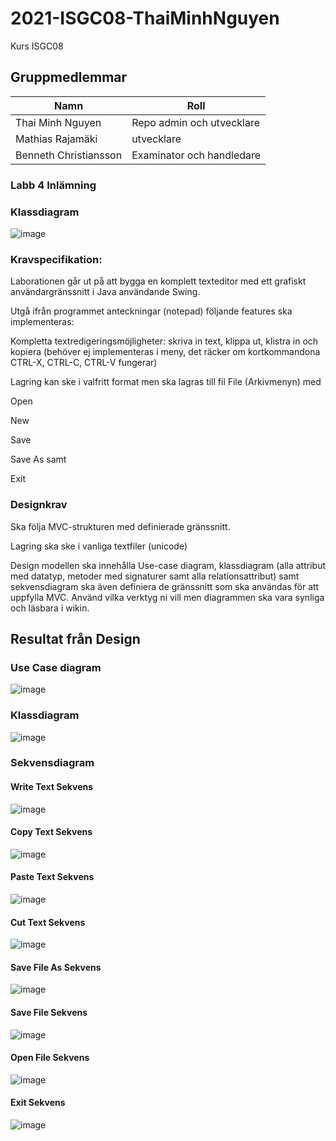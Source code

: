 # 2021-ISGC08-ThaiMinhNguyen
Kurs ISGC08
## Gruppmedlemmar

| Namn | Roll        
| ------------- |-------------
| Thai Minh Nguyen   | Repo admin och utvecklare 
| Mathias Rajamäki   |  utvecklare     
| Benneth Christiansson | Examinator och handledare   
### Labb 4 Inlämning

### Klassdiagram
![image](https://user-images.githubusercontent.com/65395551/146177904-d8b9e8af-a9cd-4cc5-ae42-753e3fe0942e.png)




### Kravspecifikation:
Laborationen går ut på att bygga en komplett texteditor med ett grafiskt användargränssnitt i Java användande Swing.

Utgå ifrån programmet anteckningar (notepad) följande features ska implementeras:


Kompletta textredigeringsmöjligheter: skriva in text, klippa ut, klistra in och kopiera (behöver ej implementeras i meny, det räcker om kortkommandona CTRL-X, CTRL-C, CTRL-V fungerar)


Lagring kan ske i valfritt format men ska lagras till fil
File (Arkivmenyn) med

Open

New

Save

Save As samt

Exit

### Designkrav
Ska följa MVC-strukturen med definierade gränssnitt.

Lagring ska ske i vanliga textfiler (unicode)

Design modellen ska innehålla Use-case diagram, klassdiagram (alla attribut med datatyp, metoder med signaturer samt alla relationsattribut) samt sekvensdiagram ska även definiera de gränssnitt som ska användas för att uppfylla MVC. Använd vilka verktyg ni vill men diagrammen ska vara synliga och läsbara i wikin.

## Resultat från Design
### Use Case diagram
![image](https://user-images.githubusercontent.com/65395551/142213877-efe7eae9-2be9-4a08-9beb-280e2c8a7f6d.png)


### Klassdiagram
![image](https://user-images.githubusercontent.com/65395551/145586126-1500b991-7e18-450f-989f-2621b3cab6ab.png)


### Sekvensdiagram

#### Write Text Sekvens
![image](https://user-images.githubusercontent.com/65395551/142214760-7a3f071b-d8ea-4586-b6eb-4e2643ed700c.png)

#### Copy Text Sekvens
![image](https://user-images.githubusercontent.com/65395551/142214801-c6b41f78-4ebc-4419-a0db-f52069eeeef2.png)

#### Paste Text Sekvens
![image](https://user-images.githubusercontent.com/65395551/142214868-3aac30bd-708d-4162-b593-53751e3c64a3.png)

#### Cut Text Sekvens
![image](https://user-images.githubusercontent.com/65395551/142214887-17d55433-7fe6-4d48-99fb-3a96b06fb899.png)

#### Save File As Sekvens
![image](https://user-images.githubusercontent.com/65395551/142214939-25cf4ee7-0b0a-4644-86b0-6a31ceba48ac.png)

#### Save File Sekvens
![image](https://user-images.githubusercontent.com/65395551/142214974-89ff6371-5420-4194-aaac-28086c8f0ceb.png)

#### Open File Sekvens
![image](https://user-images.githubusercontent.com/65395551/142215006-972fb0d8-214e-4408-b43c-820360b021f5.png)

#### Exit Sekvens
![image](https://user-images.githubusercontent.com/65395551/142215037-04f95944-7c52-42e0-84d1-b85f7a7d8d92.png)


